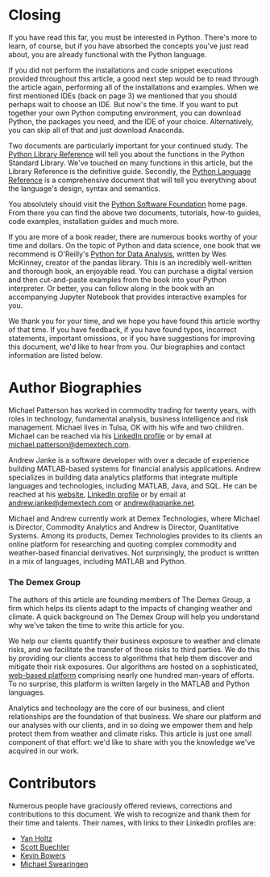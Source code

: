 <br>
<br>

# Closing

If you have read this far, you must be interested in Python. There's more to
learn, of course, but if you have absorbed the concepts you've just read about,
you are already functional with the Python language.

If you did not perform the installations and code snippet executions provided
throughout this article, a good next step would be to read through the article
again, performing all of the installations and examples. When we first mentioned
IDEs (back on page 3) we mentioned that you should perhaps wait to choose an
IDE. But now's the time. If you want to put together your own Python computing
environment, you can download Python, the packages you need, and the IDE of your
choice. Alternatively, you can skip all of that and just download Anaconda.

Two documents are particularly important for your continued study. The [Python
Library Reference](https://docs.python.org/3/library/index.html) will tell you
about the functions in the Python Standard Library. We've touched on many
functions in this article, but the Library Reference is the definitive guide.
Secondly, the [Python Language
Reference](https://docs.python.org/3/reference/index.html) is a comprehensive
document that will tell you everything about the language's design, syntax and
semantics.

You absolutely should visit the [Python Software
Foundation](https://www.python.org/) home page. From there you can find the
above two documents, tutorials, how-to guides, code examples, installation
guides and much more.

If you are more of a book reader, there are numerous books worthy of your time
and dollars. On the topic of Python and data science, one book that we recommend
is O'Reilly's [Python for Data
Analysis](http://shop.oreilly.com/product/0636920050896.do), written by Wes
McKinney, creator of the pandas library. This is an incredibly well-written and
thorough book, an enjoyable read. You can purchase a digital version and then
cut-and-paste examples from the book into your Python interpreter. Or better,
you can follow along in the book with an accompanying Jupyter Notebook that
provides interactive examples for you.

We thank you for your time, and we hope you have found this article worthy of
that time. If you have feedback, if you have found typos, incorrect statements,
important omissions, or if you have suggestions for improving this document,
we'd like to hear from you. Our biographies and contact information are listed
below.

# Author Biographies

Michael Patterson has worked in commodity trading for twenty years, with roles
in technology, fundamental analysis, business intelligence and risk management.
Michael lives in Tulsa, OK with his wife and two children. Michael can be
reached via his [LinkedIn profile](https://www.linkedin.com/in/mtpatt/) or by
email at <michael.patterson@demextech.com>.

Andrew Janke is a software developer with over a decade of experience building
MATLAB-based systems for financial analysis applications. Andrew specializes in
building data analytics platforms that integrate multiple languages and
technologies, including MATLAB, Java, and SQL. He can be reached at his
[website](https://apjanke.net/), [LinkedIn
profile](https://www.linkedin.com/in/andrewjanke0/) or by email at
<andrew.janke@demextech.com> or <andrew@apjanke.net>.

Michael and Andrew currently work at Demex Technologies, where Michael is
Director, Commodity Analytics and Andrew is Director, Quantitative Systems.
Among its products, Demex Technologies provides to its clients an online
platform for researching and quoting complex commodity and weather-based
financial derivatives.  Not surprisingly, the product is written in a mix of
languages, including MATLAB and Python.

### The Demex Group

The authors of this article are founding members of The Demex Group, a firm
which helps its clients adapt to the impacts of changing weather and climate.  A
quick background on The Demex Group will help you understand why we've taken the
time to write this article for you.

We help our clients quantify their business exposure to weather and climate
risks, and we facilitate the transfer of those risks to third parties.  We do
this by providing our clients access to algorithms that help them discover and
mitigate their risk exposures.  Our algorithms are hosted on a sophisticated,
[web-based platform](www.demex.tech) comprising nearly one hundred man-years of
efforts.  To no surprise, this platform is written largely in the MATLAB and
Python languages.

Analytics and technology are the core of our business, and client relationships
are the foundation of that business.  We share our platform and our analyses
with our clients, and in so doing we empower them and help protect them from
weather and climate risks.  This article is just one small component of that
effort: we'd like to share with you the knowledge we've acquired in our work.

# Contributors

Numerous people have graciously offered reviews, corrections and contributions
to this document.  We wish to recognize and thank them for their time and
talents.  Their names, with links to their LinkedIn profiles are:

* [Yan Holtz](https://www.linkedin.com/in/yan-holtz-2477534a)
* [Scott Buechler](https://www.linkedin.com/in/rscottyblinkedin)
* [Kevin Bowers](https://www.linkedin.com/in/kevinjbowers)
* [Michael Swearingen](https://www.linkedin.com/in/michael-swearingen-58126010)
